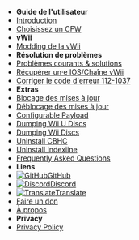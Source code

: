 - **Guide de l'utilisateur**
- [Introduction](introduction)
- [Choisissez un CFW](cfw-choice)
- **vWii**
- [Modding de la vWii](vwii-modding)
- **Résolution de problèmes**
- [Problèmes courants & solutions](common-issues-fixes)
- [Récupérer un·e IOS/Chaîne vWii](recover-vwii-ioses-channels)
- [Corriger le code d'erreur 112-1037](fix-errcode-112-1037)
- **Extras**
- [Blocage des mises à jour](block-updates)
- [Déblocage des mises à jour](unblock-updates)
- [Configurable Payload](configurable-payload)
- [Dumping Wii U Discs](dump-games)
- [Dumping Wii Discs](dump-wii-games)
- [Uninstall CBHC](uninstall-cbhc)
- [Uninstall Indexiine](uninstall-indexiine)
- [Frequently Asked Questions](faq)
- **Liens**
- [![GitHub](https://icongr.am/simple/github.svg?color=808080&size=16)GitHub](https://github.com/hacks-guide/Guide-WiiU)
- [![Discord](https://icongr.am/simple/discord.svg?colored&size=16)Discord](https://discord.gg/C29hYvh)
- [![Translate](https://icongr.am/material/translate.svg?color=808080&size=16)Translate](https://hacks-guide.crowdin.com/u/projects/10)
- [Faire un don](donations)
- [À propos](about)
- **Privacy**
- [Privacy Policy](privacy-policy)
